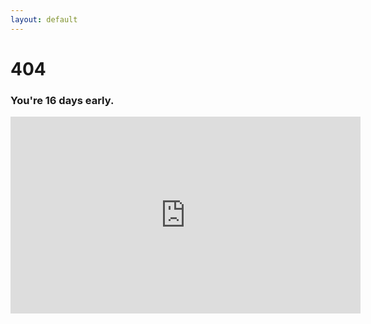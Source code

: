 ```yaml
---
layout: default
---
```


# 404

### You're 16 days early.

<iframe width="560" height="315" src="https://www.youtube.com/embed/FWtO0cfgewY" frameborder="0" allowfullscreen></iframe>